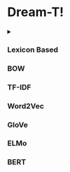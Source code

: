 # Dream-T!

<details>
<summary></summary>

## Word Embeddings	
* [Lexicon Based](#lexicon-based)
* [BOW](#bow)
* [TF-IDF](#tf-idf)
* [Word2Vec](#word2vec)
* [GloVe](#glove)
* [ELMo](#elmo)
* [BERT](#bert)

</details>



### Lexicon Based

### BOW

### TF-IDF

### Word2Vec

### GloVe


### ELMo

### BERT
